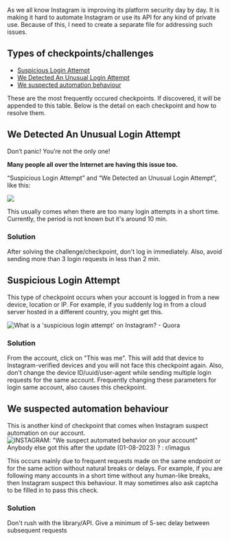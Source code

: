 As we all know Instagram is improving its platform security day by day. It is making it hard to automate Instagram or use its API for any kind of private use. Because of this, I need to create a separate file for addressing such issues.


## Types of checkpoints/challenges
-  [Suspicious Login Attempt](/#suspicious-login-attempt)
-  [We Detected An Unusual Login Attempt](/#we-detected-an-unusual-login-attempt)
- [We suspected automation behaviour](/#we-suspected-automation-behaviour)

These are the most frequently occured checkpoints. If discovered, it will be appended to this table.
Below is the detail on each checkpoint and how to resolve them.



## We Detected An Unusual Login Attempt
Don’t panic! You’re not the only one!

**Many people all over the Internet are having this issue too.**

“Suspicious Login Attempt” and “We Detected an Unusual Login Attempt”, like this:

![](https://thepreviewapp.com/wp-content/uploads/2019/08/suspicious-login-attempt-instagram-solution-1.jpg)

This usually comes when there are too many login attempts in a short time. Currently, the period is not known but it's around 10 min. 

### Solution
After solving the challenge/checkpoint, don't log in immediately. Also, avoid sending more than 3 login requests in less than 2 min.


## Suspicious Login Attempt
This type of checkpoint occurs when your account is logged in from a new device, location or IP. For example, if you suddenly log in from a cloud server hosted in a different country, you might get this.

![What is a 'suspicious login attempt' on Instagram? - Quora](https://qph.cf2.quoracdn.net/main-qimg-aa83d9405024db95f659190d01a061e2-pjlq)

### Solution
From the account, click on "This was me". This will add that device to Instagram-verified devices and you will not face this checkpoint again. Also, don't change the device ID/uuid/user-agent while sending multiple login requests for the same account. Frequently changing these parameters for login same account, also causes this checkpoint.


## We suspected automation behaviour
This is another kind of checkpoint that comes when Instagram suspect automation on our account.
![INSTAGRAM: "We suspect automated behavior on your account" Anybody else got  this after the update (01-08-2023) ? : r/imagus](https://preview.redd.it/instagram-we-suspect-automated-behavior-on-your-account-v0-ylj1h5hpcpgb1.jpg?width=600&format=pjpg&auto=webp&s=3c72ba0470d031398b46cea32ab4040d477f316b)

This occurs mainly due to frequent requests made on the same endpoint or for the same action without natural breaks or delays. For example, if you are following many accounts in a short time without any human-like breaks, then Instagram suspect this behaviour. It may sometimes also ask captcha to be filled in to pass this check.


### Solution
Don't rush with the library/API. Give a minimum of 5-sec delay between subsequent requests
